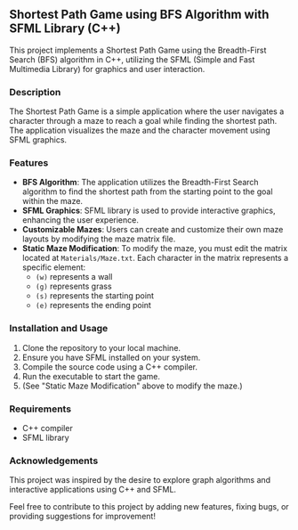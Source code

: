 ## Shortest Path Game using BFS Algorithm with SFML Library (C++)

This project implements a Shortest Path Game using the Breadth-First Search (BFS) algorithm in C++, utilizing the SFML (Simple and Fast Multimedia Library) for graphics and user interaction.

### Description

The Shortest Path Game is a simple application where the user navigates a character through a maze to reach a goal while finding the shortest path. The application visualizes the maze and the character movement using SFML graphics.

### Features

- **BFS Algorithm**: The application utilizes the Breadth-First Search algorithm to find the shortest path from the starting point to the goal within the maze.
- **SFML Graphics**: SFML library is used to provide interactive graphics, enhancing the user experience.
- **Customizable Mazes**: Users can create and customize their own maze layouts by modifying the maze matrix file.
- **Static Maze Modification**: To modify the maze, you must edit the matrix located at `Materials/Maze.txt`. Each character in the matrix represents a specific element:
  - `(w)` represents a wall
  - `(g)` represents grass
  - `(s)` represents the starting point
  - `(e)` represents the ending point

### Installation and Usage

1. Clone the repository to your local machine.
2. Ensure you have SFML installed on your system.
3. Compile the source code using a C++ compiler.
4. Run the executable to start the game.
5. (See "Static Maze Modification" above to modify the maze.)

### Requirements

- C++ compiler
- SFML library

### Acknowledgements

This project was inspired by the desire to explore graph algorithms and interactive applications using C++ and SFML.

Feel free to contribute to this project by adding new features, fixing bugs, or providing suggestions for improvement!
